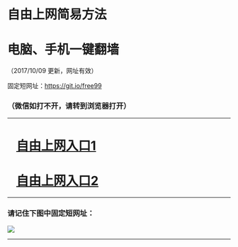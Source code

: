 ﻿# 自由上网简易方法

# 电脑、手机一键翻墙

（2017/10/09 更新，网址有效）

固定短网址：https://git.io/free99

### （微信如打不开，请转到浏览器打开）


***





# &nbsp;&nbsp; <a href="http://ft94919610.fwq-tz-1001.info/fwqtz01.html?t=10090011964 " target="_blank">自由上网入口1</a>
# &nbsp;&nbsp; <a href="http://ft2452314516.fwq-tz-1002.info/fwqtz02.html?t=100900116780 " target="_blank">自由上网入口2</a>
***

### 请记住下图中固定短网址：

<img src="https://s3-us-west-2.amazonaws.com/fwq-1001/yjfq-20170905okok.png" /> 


***

